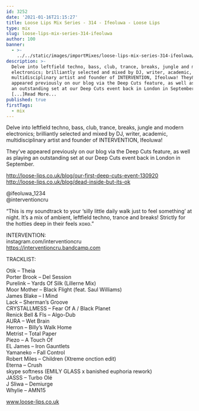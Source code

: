 ```yaml
---
id: 3252
date: '2021-01-16T21:15:27'
title: Loose Lips Mix Series - 314 - Ifeoluwa - Loose Lips
type: mix
slug: loose-lips-mix-series-314-ifeoluwa
author: 100
banner:
  - >-
    ../../static/images/importMixes/loose-lips-mix-series-314-ifeoluwa/image3252.jpeg
description: >-
  Delve into leftfield techno, bass, club, trance, breaks, jungle and modern
  electronics; brilliantly selected and mixed by DJ, writer, academic,
  multidisciplinary artist and founder of INTERVENTION, Ifeoluwa! They&#8217;ve
  appeared previously on our blog via the Deep Cuts feature, as well as playing
  an outstanding set at our Deep Cuts event back in London in September.
  [...]Read More...
published: true
firstTags:
  - mix
---
```

Delve into leftfield techno, bass, club, trance, breaks, jungle and modern electronics; brilliantly selected and mixed by DJ, writer, academic, multidisciplinary artist and founder of INTERVENTION, Ifeoluwa!

They’ve appeared previously on our blog via the Deep Cuts feature, as well as playing an outstanding set at our Deep Cuts event back in London in September.

  
http://loose-lips.co.uk/blog/our-first-deep-cuts-event-130920  
http://loose-lips.co.uk/blog/dead-inside-but-its-ok

@ifeoluwa\_1234  
@interventioncru

“This is my soundtrack to your ‘silly little daily walk just to feel something’ at night. It’s a mix of ambient, leftfield techno, trance and breaks! Strictly for the hotties deep in their feels xoxo.”

INTERVENTION:  
instagram.com/interventioncru  
https://interventioncru.bandcamp.com

TRACKLIST:

Otik – Theia  
Porter Brook – Del Session  
Purelink – Yards Of Silk (Lillerne Mix)  
Moor Mother – Black Flight (feat. Saul Williams)  
James Blake – I Mind  
Lack – Sherman’s Groove  
CRYSTALLMESS – Fear Of A / Black Planet  
Renick Bell & FIs – Algo-Dub  
AURA – Wet Brain  
Herron – Billy’s Walk Home  
Metrist – Total Paper  
Piezo – A Touch Of  
EL James – Iron Gauntlets  
Yamaneko – Fall Control  
Robert Miles – Children (Xtreme onction edit)  
Eterna – Crush  
skype softness (EMILY GLASS x banished euphoria rework)  
JASSS – Turbo Olé  
J Sliwa – Demiurge  
Whylie – AMN15

www.loose-lips.co.uk